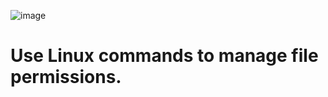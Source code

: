 
![image](https://github.com/user-attachments/assets/24011d5f-571b-4b5d-8a79-f5b7fe7eb045)



# Use Linux commands to manage file permissions.
